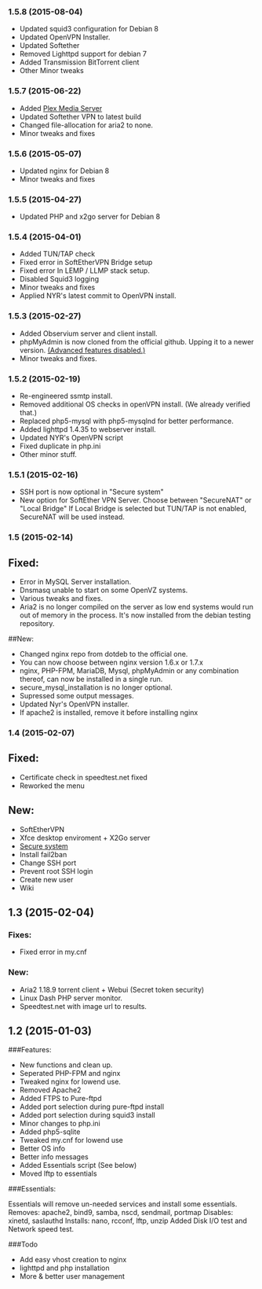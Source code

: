 ### 1.5.8 (2015-08-04)
- Updated squid3 configuration for Debian 8
- Updated OpenVPN Installer.
- Updated Softether
- Removed Lighttpd support for debian 7
- Added Transmission BitTorrent client
- Other Minor tweaks

### 1.5.7 (2015-06-22)
- Added [Plex Media Server](https://github.com/eunas/essentials/wiki/plexmediaserver)
- Updated Softether VPN to latest build
- Changed file-allocation for aria2 to none.
- Minor tweaks and fixes

### 1.5.6 (2015-05-07)
- Updated nginx for Debian 8
- Minor tweaks and fixes

### 1.5.5 (2015-04-27)
 - Updated PHP and x2go server for Debian 8

### 1.5.4 (2015-04-01)

- Added TUN/TAP check
- Fixed error in SoftEtherVPN Bridge setup
- Fixed error In LEMP / LLMP stack setup.
- Disabled Squid3 logging
- Minor tweaks and fixes
- Applied NYR's latest commit to OpenVPN install.

### 1.5.3 (2015-02-27)

- Added Observium server and client install.
- phpMyAdmin is now cloned from the official github. Upping it to a newer version. [(Advanced features disabled.)](https://github.com/eunas/essentials/wiki/phpMyAdmin)
- Minor tweaks and fixes.

### 1.5.2 (2015-02-19)

- Re-engineered ssmtp install.
- Removed additional OS checks in openVPN install. (We already verified that.)
- Replaced php5-mysql with php5-mysqlnd for better performance.
- Added lighttpd 1.4.35 to webserver install.
- Updated NYR's OpenVPN script
- Fixed duplicate in php.ini
- Other minor stuff.

### 1.5.1 (2015-02-16)

- SSH port is now optional in "Secure system"
- New option for SoftEther VPN Server. Choose between "SecureNAT" or "Local Bridge" If Local Bridge is selected but TUN/TAP is not enabled, SecureNAT will be used instead.

### 1.5 (2015-02-14)

## Fixed:
- Error in MySQL Server installation.
- Dnsmasq unable to start on some OpenVZ systems.
- Various tweaks and fixes.
- Aria2 is no longer compiled on the server as low end systems would run out of memory in the process. It's now installed from the debian testing repository.

##New:
- Changed nginx repo from dotdeb to the official one.
- You can now choose between nginx version 1.6.x or 1.7.x
- nginx, PHP-FPM, MariaDB, Mysql, phpMyAdmin or any combination thereof, can now be installed in a single run.
- secure_mysql_installation is no longer optional.
- Supressed some output messages.
- Updated Nyr's OpenVPN installer.
- If apache2 is installed, remove it before installing nginx

### 1.4 (2015-02-07)

## Fixed:
- Certificate check in speedtest.net fixed
- Reworked the menu

## New:
- SoftEtherVPN
- Xfce desktop enviroment + X2Go server
- [Secure system](https://github.com/eunas/essentials/wiki/Secure-System)
 - Install fail2ban
 - Change SSH port
 - Prevent root SSH login
 - Create new user
- Wiki

## 1.3 (2015-02-04)

### Fixes:
- Fixed error in my.cnf

### New:
- Aria2 1.18.9 torrent client + Webui (Secret token security)
- Linux Dash PHP server monitor.
- Speedtest.net with image url to results.

## 1.2 (2015-01-03)

###Features:

  - New functions and clean up.
  - Seperated PHP-FPM and nginx
  - Tweaked nginx for lowend use.
  - Removed Apache2
  - Added FTPS to Pure-ftpd
  - Added port selection during pure-ftpd install
  - Added port selection during squid3 install
  - Minor changes to php.ini
  - Added php5-sqlite
  - Tweaked my.cnf for lowend use
  - Better OS info
  - Better info messages
  - Added Essentials script (See below)
  - Moved lftp to essentials

###Essentials:

Essentials will remove un-needed services and install some essentials.
Removes: apache2, bind9, samba, nscd, sendmail, portmap
Disables: xinetd, saslauthd
Installs: nano, rcconf, lftp, unzip
Added Disk I/O test and Network speed test.

###Todo
* Add easy vhost creation to nginx
* lighttpd and php installation
* More & better user management

